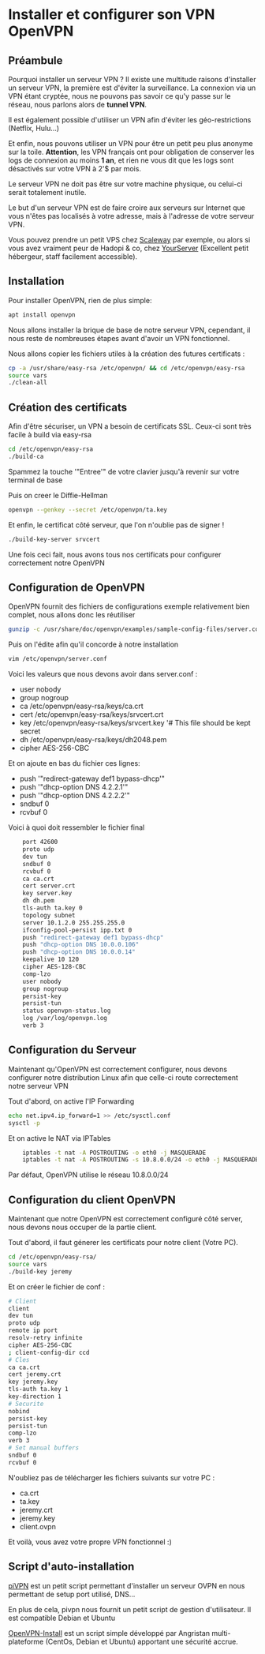 # Installer et configurer son VPN OpenVPN

## Préambule

Pourquoi installer un serveur VPN ? Il existe une multitude raisons
d'installer un serveur VPN, la première est d'éviter la surveillance.
La connexion via un VPN étant cryptée, nous ne pouvons pas savoir ce
qu'y passe sur le réseau, nous parlons alors de **tunnel VPN**.

Il est également possible d'utiliser un VPN afin d'éviter les
géo-restrictions (Netflix, Hulu...)

Et enfin, nous pouvons utiliser un VPN pour être un petit peu plus
anonyme sur la toile. **Attention**, les VPN français ont pour
obligation de conserver les logs de connexion au moins **1 an**, et rien
ne vous dit que les logs sont désactivés sur votre VPN à 2'$ par mois.

Le serveur VPN ne doit pas être sur votre machine physique, ou celui-ci
serait totalement inutile.

Le but d'un serveur VPN est de faire croire aux serveurs sur Internet
que vous n'êtes pas localisés à votre adresse, mais à l'adresse de
votre serveur VPN.

Vous pouvez prendre un petit VPS chez
[Scaleway](https://www.scaleway.com/) par exemple, ou alors si vous avez
vraiment peur de Hadopi & co, chez
[YourServer](https://www.yourserver.se/) (Excellent petit hébergeur,
staff facilement accessible).

## Installation

Pour installer OpenVPN, rien de plus simple:

```bash
apt install openvpn
```

Nous allons installer la brique de base de notre serveur VPN, cependant,
il nous reste de nombreuses étapes avant d'avoir un VPN fonctionnel.

Nous allons copier les fichiers utiles à la création des futures
certificats :

```bash
cp -a /usr/share/easy-rsa /etc/openvpn/ && cd /etc/openvpn/easy-rsa
source vars
./clean-all
```

## Création des certificats

Afin d'être sécuriser, un VPN a besoin de certificats SSL. Ceux-ci sont
très facile à build via easy-rsa

```bash
cd /etc/openvpn/easy-rsa
./build-ca
```

Spammez la touche '"Entree'" de votre clavier jusqu'à revenir sur votre
terminal de base

Puis on creer le Diffie-Hellman

```bash
openvpn --genkey --secret /etc/openvpn/ta.key
```

Et enfin, le certificat côté serveur, que l'on n'oublie pas de signer
!

```bash
./build-key-server srvcert
```

Une fois ceci fait, nous avons tous nos certificats pour configurer
correctement notre OpenVPN

## Configuration de OpenVPN

OpenVPN fournit des fichiers de configurations exemple relativement bien
complet, nous allons donc les réutiliser

```bash
gunzip -c /usr/share/doc/openvpn/examples/sample-config-files/server.conf.gz > /etc/openvpn/server.conf
```

Puis on l'édite afin qu'il concorde à notre installation

```bash
vim /etc/openvpn/server.conf
```

Voici les valeurs que nous devons avoir dans server.conf :

* user nobody
* group nogroup
* ca /etc/openvpn/easy-rsa/keys/ca.crt
* cert /etc/openvpn/easy-rsa/keys/srvcert.crt
* key /etc/openvpn/easy-rsa/keys/srvcert.key '# This file should be
    kept secret
* dh /etc/openvpn/easy-rsa/keys/dh2048.pem
* cipher AES-256-CBC

Et on ajoute en bas du fichier ces lignes:

* push '"redirect-gateway def1 bypass-dhcp'"
* push '"dhcp-option DNS 4.2.2.1'"
* push '"dhcp-option DNS 4.2.2.2'"
* sndbuf 0
* rcvbuf 0

Voici à quoi doit ressembler le fichier final

```bash
    port 42600
    proto udp
    dev tun
    sndbuf 0
    rcvbuf 0
    ca ca.crt
    cert server.crt
    key server.key
    dh dh.pem
    tls-auth ta.key 0
    topology subnet
    server 10.1.2.0 255.255.255.0
    ifconfig-pool-persist ipp.txt 0
    push "redirect-gateway def1 bypass-dhcp"
    push "dhcp-option DNS 10.0.0.106"
    push "dhcp-option DNS 10.0.0.14"
    keepalive 10 120
    cipher AES-128-CBC
    comp-lzo
    user nobody
    group nogroup
    persist-key
    persist-tun
    status openvpn-status.log
    log /var/log/openvpn.log
    verb 3
```

## Configuration du Serveur

Maintenant qu'OpenVPN est correctement configurer, nous devons
configurer notre distribution Linux afin que celle-ci route correctement
notre serveur VPN

Tout d'abord, on active l'IP Forwarding

```bash
echo net.ipv4.ip_forward=1 >> /etc/sysctl.conf
sysctl -p
```

Et on active le NAT via IPTables

```bash
    iptables -t nat -A POSTROUTING -o eth0 -j MASQUERADE
    iptables -t nat -A POSTROUTING -s 10.8.0.0/24 -o eth0 -j MASQUERADE
```

Par défaut, OpenVPN utilise le réseau 10.8.0.0/24

## Configuration du client OpenVPN

Maintenant que notre OpenVPN est correctement configuré côté server,
nous devons nous occuper de la partie client.

Tout d'abord, il faut génerer les certificats pour notre client (Votre
PC).

```bash
cd /etc/openvpn/easy-rsa/
source vars
./build-key jeremy
```

Et on créer le fichier de conf :

```bash
# Client
client
dev tun
proto udp
remote ip port
resolv-retry infinite
cipher AES-256-CBC
; client-config-dir ccd
# Cles
ca ca.crt
cert jeremy.crt
key jeremy.key
tls-auth ta.key 1
key-direction 1
# Securite
nobind
persist-key
persist-tun
comp-lzo
verb 3
# Set manual buffers
sndbuf 0
rcvbuf 0
```

N'oubliez pas de télécharger les fichiers suivants sur votre PC :

* ca.crt
* ta.key
* jeremy.crt
* jeremy.key
* client.ovpn

Et voilà, vous avez votre propre VPN fonctionnel :)

## Script d'auto-installation

[piVPN](https://github.com/pivpn/pivpn) est un petit script permettant
d'installer un serveur OVPN en nous permettant de setup port utilisé,
DNS...

En plus de cela, pivpn nous fournit un petit script de gestion
d'utilisateur. Il est compatible Debian et Ubuntu

[OpenVPN-Install](https://github.com/Angristan/OpenVPN-install) est un
script simple développé par Angristan multi-plateforme (CentOs, Debian
et Ubuntu) apportant une sécurité accrue.
